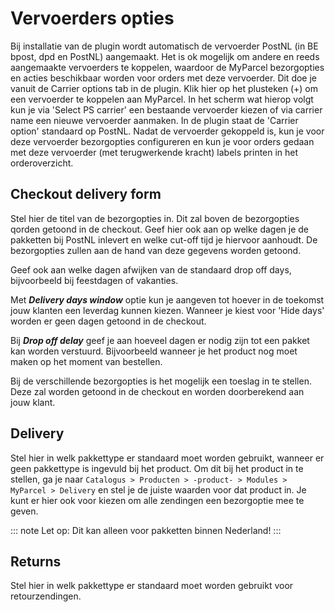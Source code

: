 # Vervoerders opties

Bij installatie van de plugin wordt automatisch de vervoerder PostNL (in BE
bpost, dpd en PostNL) aangemaakt. Het is ok mogelijk om andere en reeds
aangemaakte vervoerders te koppelen, waardoor de MyParcel bezorgopties en acties
beschikbaar worden voor orders met deze vervoerder. Dit doe je vanuit de Carrier
options tab in de plugin. Klik hier op het plusteken (+) om een vervoerder te
koppelen aan MyParcel. In het scherm wat hierop volgt kun je via 'Select PS
carrier' een bestaande vervoerder kiezen of via carrier name een nieuwe
vervoerder aanmaken. In de plugin staat de 'Carrier option' standaard op PostNL.
Nadat de vervoerder gekoppeld is, kun je voor deze vervoerder bezorgopties
configureren en kun je voor orders gedaan met deze vervoerder (met terugwerkende
kracht) labels printen in het orderoverzicht.

<MPImg src="/documentation/prestashop/prestashop-carrier-settings.jpg" alt="PrestaShop carrier settings" />

## Checkout delivery form

Stel hier de titel van de bezorgopties in. Dit zal boven de bezorgopties qorden
getoond in de checkout. Geef hier ook aan op welke dagen je de pakketten bij
PostNL inlevert en welke cut-off tijd je hiervoor aanhoudt. De bezorgopties
zullen aan de hand van deze gegevens worden getoond.

Geef ook aan welke dagen afwijken van de standaard drop off days, bijvoorbeeld
bij feestdagen of vakanties.

Met ***Delivery days window*** optie kun je aangeven tot hoever in de toekomst
jouw klanten een leverdag kunnen kiezen. Wanneer je kiest voor 'Hide days'
worden er geen dagen getoond in de checkout.

Bij ***Drop off delay*** geef je aan hoeveel dagen er nodig zijn tot een pakket
kan worden verstuurd. Bijvoorbeeld wanneer je het product nog moet maken op het
moment van bestellen.

Bij de verschillende bezorgopties is het mogelijk een toeslag in te stellen.
Deze zal worden getoond in de checkout en worden doorberekend aan jouw klant.

## Delivery

Stel hier in welk pakkettype er standaard moet worden gebruikt, wanneer er geen
pakkettype is ingevuld bij het product. Om dit bij het product in te stellen, ga
je naar `Catalogus > Producten > -product- > Modules > MyParcel > Delivery` en
stel je de juiste waarden voor dat product in. Je kunt er hier ook voor kiezen
om alle zendingen een bezorgoptie mee te geven.

::: note
Let op: Dit kan alleen voor pakketten binnen Nederland!
:::

## Returns

Stel hier in welk pakkettype er standaard moet worden gebruikt voor
retourzendingen.
